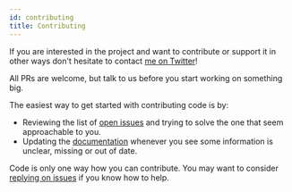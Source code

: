 ```yaml
---
id: contributing
title: Contributing
---
```


If you are interested in the project and want to contribute or support it in other ways don't hesitate to contact [me on Twitter](https://twitter.com/kzzzf)!

All PRs are welcome, but talk to us before you start working on something big.

The easiest way to get started with contributing code is by:
 - Reviewing the list of [open issues](https://github.com/software-mansion/react-native-gesture-handler/issues) and trying to solve the one that seem approachable to you.
 - Updating the [documentation](https://github.com/software-mansion/react-native-gesture-handler/blob/master/docs) whenever you see some information is unclear, missing or out of date.

Code is only one way how you can contribute. You may want to consider [replying on issues](https://github.com/software-mansion/react-native-gesture-handler/issues) if you know how to help.

